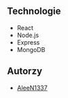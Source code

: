 ## Technologie

- React
- Node.js
- Express
- MongoDB

## Autorzy

- [AleeN1337](https://github.com/AleeN1337)
